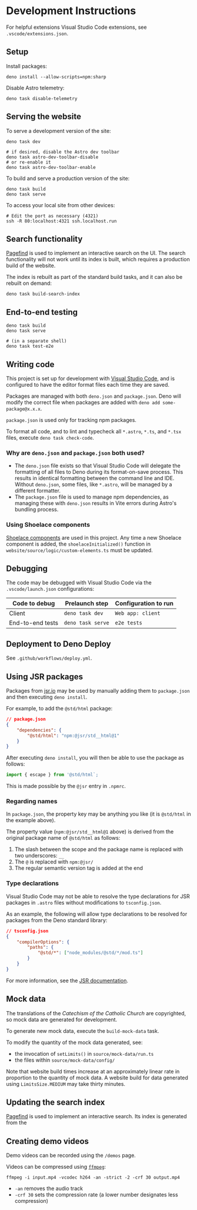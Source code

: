 # Development Instructions

For helpful extensions Visual Studio Code extensions, see `.vscode/extensions.json`.

## Setup

Install packages:

```shell
deno install --allow-scripts=npm:sharp
```

Disable Astro telemetry:

```shell
deno task disable-telemetry
```

## Serving the website

To serve a development version of the site:

```shell
deno task dev

# if desired, disable the Astro dev toolbar
deno task astro-dev-toolbar-disable
# or re-enable it
deno task astro-dev-toolbar-enable
```

To build and serve a production version of the site:

```shell
deno task build
deno task serve
```

To access your local site from other devices:

```shell
# Edit the port as necessary (4321)
ssh -R 80:localhost:4321 ssh.localhost.run
```

## Search functionality

[Pagefind](https://pagefind.app/) is used to implement an interactive search on the UI. The search functionality will not work until its
index is built, which requires a production build of the website.

The index is rebuilt as part of the standard build tasks, and it can also be rebuilt on demand:

```shell
deno task build-search-index
```

## End-to-end testing

```shell
deno task build
deno task serve

# (in a separate shell)
deno task test-e2e
```

## Writing code

This project is set up for development with [Visual Studio Code](https://code.visualstudio.com/), and is configured to have the editor
format files each time they are saved.

Packages are managed with both `deno.json` and `package.json`. Deno will modify the correct file when packages are added with
`deno add some-package@x.x.x`.

`package.json` is used only for tracking npm packages.

To format all code, and to lint and typecheck all `*.astro`, `*.ts`, and `*.tsx` files, execute `deno task check-code`.

### Why are `deno.json` and `package.json` both used?

- The `deno.json` file exists so that Visual Studio Code will delegate the formatting of all files to Deno during its format-on-save
  process. This results in identical formatting between the command line and IDE. Without `deno.json`, some files, like `*.astro`, will be
  managed by a different formatter.
- The `package.json` file is used to manage npm dependencies, as managing these with `deno.json` results in Vite errors during Astro's
  bundling process.

### Using Shoelace components

[Shoelace components](https://shoelace.style/) are used in this project. Any time a new Shoelace component is added, the
`shoelaceInitialized()` function in `website/source/logic/custom-elements.ts` must be updated.

## Debugging

The code may be debugged with Visual Studio Code via the `.vscode/launch.json` configurations:

| Code to debug    | Prelaunch step    | Configuration to run |
| ---------------- | ----------------- | -------------------- |
| Client           | `deno task dev`   | `Web app: client`    |
| End-to-end tests | `deno task serve` | `e2e tests`          |

## Deployment to Deno Deploy

See `.github/workflows/deploy.yml`.

## Using JSR packages

Packages from [jsr.io](https://jsr.io/) may be used by manually adding them to `package.json` and then executing `deno install`.

For example, to add the `@std/html` package:

```JSON
// package.json
{
    "dependencies": {
        "@std/html": "npm:@jsr/std__html@1"
    }
}
```

After executing `deno install`, you will then be able to use the package as follows:

```TypeScript
import { escape } from '@std/html`;
```

This is made possible by the `@jsr` entry in `.npmrc`.

### Regarding names

In `package.json`, the property key may be anything you like (it is `@std/html` in the example above).

The property value (`npm:@jsr/std__html@1` above) is derived from the original package name of `@std/html` as follows:

1. The slash between the scope and the package name is replaced with two underscores: `__`
2. The `@` is replaced with `npm:@jsr/`
3. The regular semantic version tag is added at the end

### Type declarations

Visual Studio Code may not be able to resolve the type declarations for JSR packages in `.astro` files without modifications to
`tsconfig.json`.

As an example, the following will allow type declarations to be resolved for packages from the Deno standard library:

```JSON
// tsconfig.json
{
    "compilerOptions": {
        "paths": {
            "@std/*": ["node_modules/@std/*/mod.ts"]
        }
    }
}
```

For more information, see the [JSR documentation](https://jsr.io/docs/npm-compatibility#advanced-setup).

## Mock data

The translations of the _Catechism of the Catholic Church_ are copyrighted, so mock data are generated for development.

To generate new mock data, execute the `build-mock-data` task.

To modify the quantity of the mock data generated, see:

- the invocation of `setLimits()` in `source/mock-data/run.ts`
- the files within `source/mock-data/config/`

Note that website build times increase at an approximately linear rate in proportion to the quantity of mock data. A website build for data
generated using `LimitsSize.MEDIUM` may take thirty minutes.

## Updating the search index

[Pagefind](https://pagefind.app/) is used to implement an interactive search. Its index is generated from the

## Creating demo videos

Demo videos can be recorded using the `/demos` page.

Videos can be compressed using [`ffmpeg`](https://ffmpeg.org/):

```shell
ffmpeg -i input.mp4 -vcodec h264 -an -strict -2 -crf 30 output.mp4
```

- `-an` removes the audio track
- `-crf 30` sets the compression rate (a lower number designates less compression)
